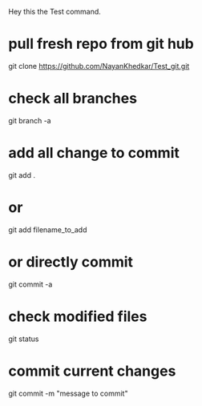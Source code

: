 Hey this the Test command.

# pull fresh repo from git hub

git clone https://github.com/NayanKhedkar/Test_git.git

# check all branches

git branch -a

# add all change to commit

git add .
 
# or

git add filename_to_add

# or directly commit
git commit -a

# check modified files
git status

# commit current changes 

git commit -m "message to commit"



